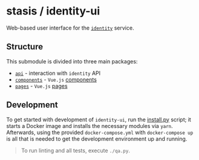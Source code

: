 # stasis / identity-ui

Web-based user interface for the [`identity`](../identity) service.

## Structure

This submodule is divided into three main packages:

* [`api`](./src/api) - interaction with `identity` API
* [`components`](./src/components) - `Vue.js` [components](https://vuejs.org/v2/guide/components.html)
* [`pages`](./src/pages) - `Vue.js` [pages](https://cli.vuejs.org/config/#pages)

## Development

To get started with development of `identity-ui`, run the [install.py](./dev/install.py) script; it starts a Docker
image and installs the necessary modules via `yarn`. Afterwards, using the provided `docker-compose.yml` with
`docker-compose up` is all that is needed to get the development environment up and running.

> To run linting and all tests, execute `./qa.py`.
